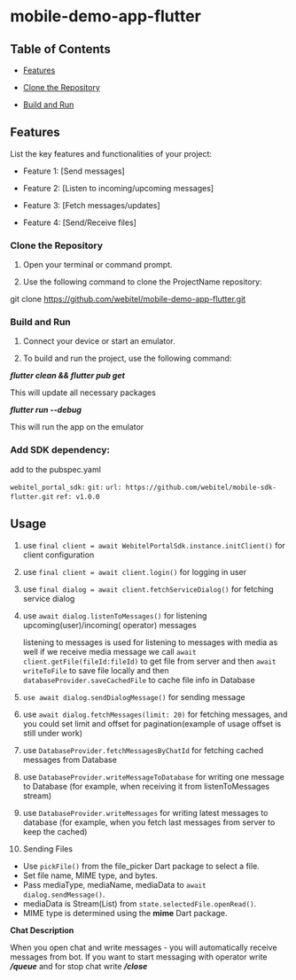 # mobile-demo-app-flutter

## Table of Contents

- [Features](#features)

- [Clone the Repository](#clone-the-repository)

- [Build and Run](#build-and-run)

## Features

List the key features and functionalities of your project:

- Feature 1: [Send messages]

- Feature 2: [Listen to incoming/upcoming messages]

- Feature 3: [Fetch messages/updates]

- Feature 4: [Send/Receive files]

### Clone the Repository

1. Open your terminal or command prompt.

2. Use the following command to clone the ProjectName repository:

git clone https://github.com/webitel/mobile-demo-app-flutter.git

### Build and Run

1. Connect your device or start an emulator.

2. To build and run the project, use the following command:

**_flutter clean && flutter pub get_**

This will update all necessary packages

**_flutter run --debug_**

This will run the app on the emulator

### Add SDK dependency:

add to the pubspec.yaml

`webitel_portal_sdk:`
`git:`
`url: https://github.com/webitel/mobile-sdk-flutter.git`
`ref: v1.0.0`

## Usage

1. use `final client = await WebitelPortalSdk.instance.initClient()` for client configuration

2. use `final client = await client.login()` for logging in user

3. use `final dialog = await client.fetchServiceDialog()` for fetching service dialog

4. use `await dialog.listenToMessages()` for listening upcoming(user)/incoming(
   operator) messages

   listening to messages is used for listening to messages with media as well if we receive media message we call
   `await client.getFile(fileId:fileId)` to get file from server and then `await writeToFile` to save file locally and
   then `databaseProvider.saveCachedFile` to cache file info in Database

5. `use await dialog.sendDialogMessage()` for sending message

6. use `await dialog.fetchMessages(limit: 20)` for fetching messages, and you
   could
   set limit and offset for pagination(example of usage offset is still under work)

7. use `DatabaseProvider.fetchMessagesByChatId` for fetching cached messages from Database

8. use `DatabaseProvider.writeMessageToDatabase` for writing one message to Database (for example, when receiving it
   from
   listenToMessages stream)

9. use `DatabaseProvider.writeMessages` for writing latest messages to database (for example, when you fetch last
   messages
   from server to keep the cached)

10. Sending Files

- Use `pickFile()` from the file_picker Dart package to select a file.
- Set file name, MIME type, and bytes.
- Pass mediaType, mediaName, mediaData to `await dialog.sendMessage()`.
- mediaData is Stream(List) from `state.selectedFile.openRead()`.
- MIME type is determined using the **mime** Dart package.

**Chat Description**

When you open chat and write messages - you will automatically receive messages from bot. If you want to start messaging
with operator write _**/queue**_ and for stop chat write _**/close**_